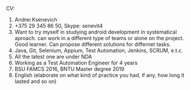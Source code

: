 CV:

1. Andrei Ksenevich
2. +375 29 345 86 50, Skype: senevit4
3. Want to try myself in studying android development in systematical aproach. can work in a different type of teams or alone on the project. Good learner. Can propose different solutions for differnet tasks.
4. Java, Git, Selenium, Appium, Test Automation, Jenkins, SCRUM, e.t.c.
5. All the latest one are under NDA
6. Working as a Test Automation Engineer for 4 years
7. BSU FAMCS 2016, BNTU Master degree 2019
8. English (elaborate on what kind of practice you had, if any, how long it lasted and so on)
